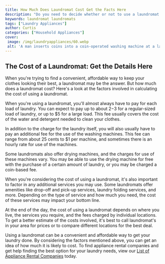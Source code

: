 ```yaml
---
title: How Much Does Laundromat Cost Get the Facts Here
description: "Do you need to decide whether or not to use a laundromat Find out exactly how much it costs and get informed with this blog post"
keywords: laundromat laundromats
tags: ["Laundry Appliances"]
author: Curtis
categories: ["Household Appliances"]
cover: 
 image: /img/laundryappliances/60.webp
 alt: 'A man inserts coins into a coin-operated washing machine at a laundromat with the phrase How Much Does It Cost in large letters on the wall'
---
```

## The Cost of a Laundromat: Get the Details Here
When you're trying to find a convenient, affordable way to keep your clothes looking their best, a laundromat may be the answer. But how much does a laundromat cost? Here's a look at the factors involved in calculating the cost of using a laundromat. 

When you're using a laundromat, you'll almost always have to pay for each load of laundry. You can expect to pay up to about $2-$3 for a regular-sized load of laundry, or up to $5 for a large load. This fee usually covers the cost of the water and detergent needed to clean your clothes. 

In addition to the charge for the laundry itself, you will also usually have to pay an additional fee for the use of the washing machines. This fee can range from about 25 cents to $1 per machine, and sometimes there is an hourly rate for use of the machines. 

Some laundromats also offer drying machines, and the charges for use of these machines vary. You may be able to use the drying machine for free with the purchase of a certain amount of laundry, or you may be charged a coin-based fee. 

When you're considering the cost of using a laundromat, it's also important to factor in any additional services you may use. Some laundromats offer amenities like drop-off and pick-up services, laundry folding services, and more. Depending on the type of service and how much you need, the cost of these services may impact your bottom line. 

At the end of the day, the cost of using a laundromat depends on where you live, the services you require, and the fees charged by individual locations. To get a better estimate of the costs involved, it's best to call laundromat's in your area for prices or to compare different locations for the best deal. 

Using a laundromat can be a convenient and affordable way to get your laundry done. By considering the factors mentioned above, you can get an idea of how much it is likely to cost. To find appliance rental companies and get help finding the best option for your laundry needs, view our [List of Appliance Rental Companies](./pages/appliance-rental) today.
